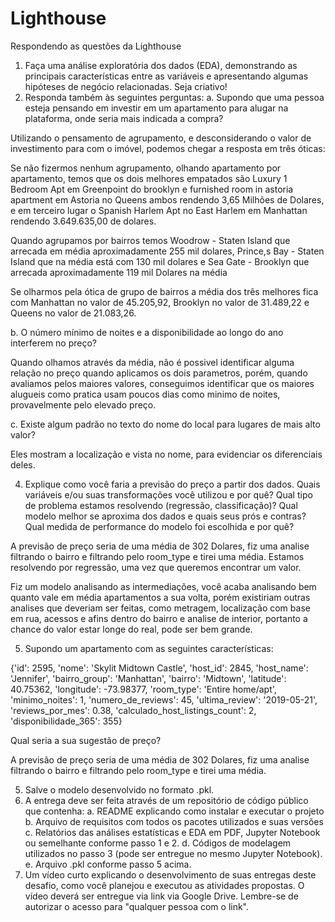 # Lighthouse
Respondendo as questões da Lighthouse


1.	Faça uma análise exploratória dos dados (EDA), demonstrando as principais características entre as variáveis e apresentando algumas hipóteses de negócio relacionadas. Seja criativo!
2.	Responda também às seguintes perguntas:
a.	Supondo que uma pessoa esteja pensando em investir em um apartamento para alugar na plataforma, onde seria mais indicada a compra?

Utilizando o pensamento de agrupamento, e desconsiderando o valor de investimento para com o imóvel, podemos chegar a resposta em três óticas:

Se não fizermos nenhum agrupamento, olhando apartamento por apartamento, temos que os dois melhores empatados são Luxury 1 Bedroom Apt em Greenpoint do brooklyn e furnished room in astoria apartment em Astoria no Queens ambos rendendo 3,65 Milhões de Dolares, e em terceiro lugar o Spanish Harlem Apt no East Harlem em Manhattan rendendo 3.649.635,00 de dolares.

Quando agrupamos por bairros temos Woodrow - Staten Island que arrecada em média aproximadamente 255 mil dolares, Prince,s Bay - Staten Island que na média está com 130 mil dolares e Sea Gate - Brooklyn que arrecada aproximadamente 119 mil Dolares na média

Se olharmos pela ótica de grupo de bairros a média dos três melhores fica com Manhattan no valor de 45.205,92, Brooklyn no valor de 31.489,22 e Queens no valor de 21.083,26.

b.	O número mínimo de noites e a disponibilidade ao longo do ano interferem no preço?

Quando olhamos através da média, não é possivel identificar alguma relação no preço quando aplicamos os dois parametros, porém, quando avaliamos pelos maiores valores, conseguimos identificar que os maiores alugueis como pratica usam poucos dias como minimo de noites, provavelmente pelo elevado preço.

c.	Existe algum padrão no texto do nome do local para lugares de mais alto valor?

Eles mostram a localização e vista no nome, para evidenciar os diferenciais deles.

4.	Explique como você faria a previsão do preço a partir dos dados. Quais variáveis e/ou suas transformações você utilizou e por quê? Qual tipo de problema estamos resolvendo (regressão, classificação)? Qual modelo melhor se aproxima dos dados e quais seus prós e contras? Qual medida de performance do modelo foi escolhida e por quê?

A previsão de preço seria de uma média de 302 Dolares, fiz uma analise filtrando o bairro e filtrando pelo room_type e tirei uma média. Estamos resolvendo por regressão, uma vez que queremos encontrar um valor.

Fiz um modelo analisando as intermediações, você acaba analisando bem quanto vale em média apartamentos a sua volta, porém existiriam outras analises que deveriam ser feitas, como metragem, localização com base em rua, acessos e afins dentro do bairro e analise de interior, portanto a chance do valor estar longe do real, pode ser bem grande.

5.	Supondo um apartamento com as seguintes características:

{'id': 2595,
 'nome': 'Skylit Midtown Castle',
 'host_id': 2845,
 'host_name': 'Jennifer',
 'bairro_group': 'Manhattan',
 'bairro': 'Midtown',
 'latitude': 40.75362,
 'longitude': -73.98377,
 'room_type': 'Entire home/apt',
 'minimo_noites': 1,
 'numero_de_reviews': 45,
 'ultima_review': '2019-05-21',
 'reviews_por_mes': 0.38,
 'calculado_host_listings_count': 2,
 'disponibilidade_365': 355}

Qual seria a sua sugestão de preço?

A previsão de preço seria de uma média de 302 Dolares, fiz uma analise filtrando o bairro e filtrando pelo room_type e tirei uma média.

5.	Salve o modelo desenvolvido no formato .pkl. 
6.	A entrega deve ser feita através de um repositório de código público que contenha:
a.	README explicando como instalar e executar o projeto
b.	Arquivo de requisitos com todos os pacotes utilizados e suas versões
c.	Relatórios das análises estatísticas e EDA em PDF, Jupyter Notebook ou semelhante conforme passo 1 e 2.
d.	Códigos de modelagem utilizados no passo 3 (pode ser entregue no mesmo Jupyter Notebook).
e.	Arquivo .pkl conforme passo 5 acima.
7.	Um vídeo curto explicando o desenvolvimento de suas entregas deste desafio, como você planejou e executou as atividades propostas. O vídeo deverá ser entregue via link via Google Drive. Lembre-se de autorizar o acesso para "qualquer pessoa com o link".
